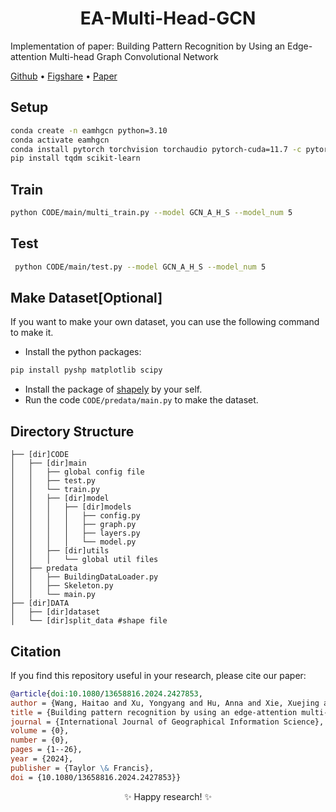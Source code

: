 # <div align="center">EA-Multi-Head-GCN</div>
Implementation of paper: Building Pattern Recognition by Using an Edge-attention Multi-head Graph Convolutional Network

[Github](https://github.com/whtower/eamhgcn) • [Figshare](https://doi.org/10.6084/m9.figshare.27602619) • [Paper](https://doi.org/10.1080/13658816.2024.2427853)

## Setup
```bash
conda create -n eamhgcn python=3.10
conda activate eamhgcn
conda install pytorch torchvision torchaudio pytorch-cuda=11.7 -c pytorch -c nvidia
pip install tqdm scikit-learn
```

## Train
```bash
python CODE/main/multi_train.py --model GCN_A_H_S --model_num 5
```

## Test
```bash
 python CODE/main/test.py --model GCN_A_H_S --model_num 5
```

## Make Dataset[Optional]
If you want to make your own dataset, you can use the following command to make it.
- Install the python packages:
```bash
pip install pyshp matplotlib scipy
```
- Install the package of [shapely](https://github.com/shapely/shapely) by your self.
- Run the code `CODE/predata/main.py` to make the dataset.

## Directory Structure
```
├── [dir]CODE
│   ├── [dir]main
│   │   ├── global config file
│   │   ├── test.py
│   │   └── train.py
│   │   ├── [dir]model
│   │   │   ├── [dir]models
│   │   │   │   ├── config.py
│   │   │   │   ├── graph.py
│   │   │   │   ├── layers.py
│   │   │   │   └── model.py
│   │   ├── [dir]utils
│   │   │   └── global util files
│   ├── predata
│   │   ├── BuildingDataLoader.py
│   │   ├── Skeleton.py
│   │   └── main.py
├── [dir]DATA
│   ├── [dir]dataset
│   └── [dir]split_data #shape file
```

## Citation
If you find this repository useful in your research, please cite our paper:
```bibtex
@article{doi:10.1080/13658816.2024.2427853,
author = {Wang, Haitao and Xu, Yongyang and Hu, Anna and Xie, Xuejing and Chen, Siqiong and Xie, Zhong},
title = {Building pattern recognition by using an edge-attention multi-head graph convolutional network},
journal = {International Journal of Geographical Information Science},
volume = {0},
number = {0},
pages = {1--26},
year = {2024},
publisher = {Taylor \& Francis},
doi = {10.1080/13658816.2024.2427853}}
```
<div align="center">✨ Happy research! ✨</div>